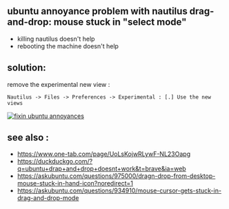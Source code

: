 
## ubuntu annoyance problem with nautilus drag-and-drop: mouse stuck in "select mode"

* killing nautilus doesn't help
* rebooting the machine doesn't help

## solution: 
  remove the experimental new view :
  
  ``Nautilus -> Files -> Preferences -> Experimental : [.] Use the new views``


   [![fixin ubuntu annoyances](https://i1.wp.com/itsfoss.com/wp-content/uploads/2018/09/Fixing-Ubuntu.jpeg?w=400)](https://itsfoss.com/fix-drag-drop-ubuntu/)
   
## see also :

* https://www.one-tab.com/page/UoLsKojwRLywF-NL23Oapg
* https://duckduckgo.com/?q=ubuntu+drap+and+drop+doesnt+work&t=brave&ia=web
* https://askubuntu.com/questions/975000/dragn-drop-from-desktop-mouse-stuck-in-hand-icon?noredirect=1
* https://askubuntu.com/questions/934910/mouse-cursor-gets-stuck-in-drag-and-drop-mode

